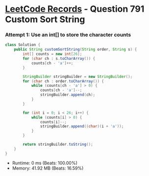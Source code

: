 # [LeetCode Records](../../README.md) - Question 791 Custom Sort String

### Attempt 1: Use an int[] to store the character counts
```java
class Solution {
    public String customSortString(String order, String s) {
        int[] counts = new int[26];
        for (char ch : s.toCharArray()) {
            counts[ch - 'a']++;
        }

        StringBuilder stringBuilder = new StringBuilder();
        for (char ch : order.toCharArray()) {
            while (counts[ch - 'a'] > 0) {
                counts[ch - 'a']--;
                stringBuilder.append(ch);
            }
        }

        for (int i = 0; i < 26; i++) {
            while (counts[i] > 0) {
                counts[i]--;
                stringBuilder.append((char)(i + 'a'));
            }
        }

        return stringBuilder.toString();
    }
}
```
- Runtime: 0 ms (Beats: 100.00%)
- Memory: 41.92 MB (Beats: 16.59%)

<br>
